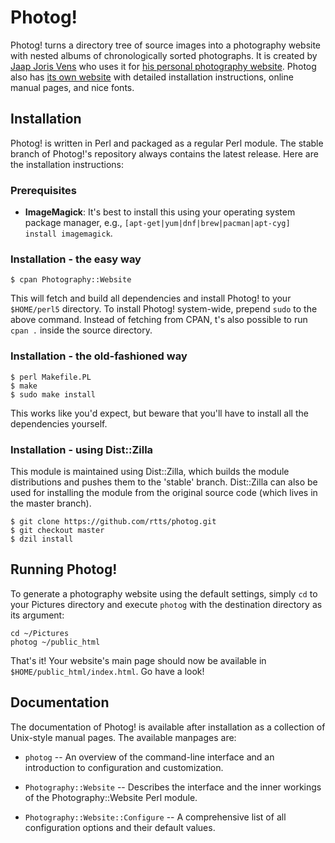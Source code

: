 Photog!
=======

Photog! turns a directory tree of source images into a photography
website with nested albums of chronologically sorted photographs. It
is created by [Jaap Joris Vens][1] who uses it for
[his personal photography website][2]. Photog also has
[its own website][3] with detailed installation instructions, online
manual pages, and nice fonts.

[1]: http://rtts.eu/about/
[2]: http://www.superformosa.nl/
[3]: http://photog.created.today/

Installation
------------

Photog! is written in Perl and packaged as a regular Perl module. The
stable branch of Photog!'s repository always contains the latest
release. Here are the installation instructions:

### Prerequisites

* **ImageMagick**: It's best to install this using your operating
  system package manager, e.g., `[apt-get|yum|dnf|brew|pacman|apt-cyg]
  install imagemagick`.

### Installation - the easy way

    $ cpan Photography::Website

This will fetch and build all dependencies and install Photog! to your
`$HOME/perl5` directory. To install Photog! system-wide, prepend
`sudo` to the above command. Instead of fetching from CPAN, t's also
possible to run `cpan .` inside the source directory.

### Installation - the old-fashioned way

    $ perl Makefile.PL
    $ make
    $ sudo make install

This works like you'd expect, but beware that you'll have to install
all the dependencies yourself.

### Installation - using Dist::Zilla

This module is maintained using Dist::Zilla, which builds the module
distributions and pushes them to the 'stable' branch. Dist::Zilla can
also be used for installing the module from the original source code
(which lives in the master branch).

    $ git clone https://github.com/rtts/photog.git
    $ git checkout master
    $ dzil install

Running Photog!
---------------

To generate a photography website using the default settings, simply
`cd` to your Pictures directory and execute `photog` with the
destination directory as its argument:

    cd ~/Pictures
    photog ~/public_html

That's it! Your website's main page should now be available in
`$HOME/public_html/index.html`. Go have a look!

Documentation
-------------

The documentation of Photog! is available after installation as a
collection of Unix-style manual pages. The available manpages are:

- `photog` -- An overview of the command-line interface and an
introduction to configuration and customization.

- `Photography::Website` -- Describes the interface and the inner
workings of the Photography::Website Perl module.

- `Photography::Website::Configure` -- A comprehensive list of all
configuration options and their default values.
